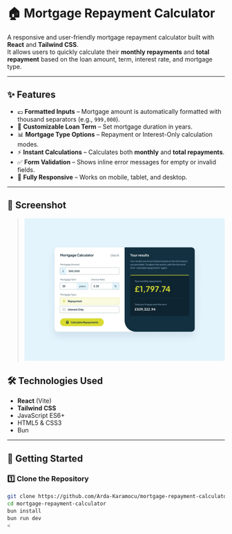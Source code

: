 # 🏠 Mortgage Repayment Calculator

A responsive and user-friendly mortgage repayment calculator built with **React** and **Tailwind CSS**.  
It allows users to quickly calculate their **monthly repayments** and **total repayment** based on the loan amount, term, interest rate, and mortgage type.

---

## ✨ Features
- 💷 **Formatted Inputs** – Mortgage amount is automatically formatted with thousand separators (e.g., `999,000`).
- 📅 **Customizable Loan Term** – Set mortgage duration in years.
- 📊 **Mortgage Type Options** – Repayment or Interest-Only calculation modes.
- ⚡ **Instant Calculations** – Calculates both **monthly** and **total repayments**.
- ✅ **Form Validation** – Shows inline error messages for empty or invalid fields.
- 📱 **Fully Responsive** – Works on mobile, tablet, and desktop.

---

## 📸 Screenshot
 
> ![Preview](design/desktop-design-completed.jpg)



## 🛠️ Technologies Used
- **React** (Vite)
- **Tailwind CSS**
- JavaScript ES6+
- HTML5 & CSS3
- Bun

---

## 🚀 Getting Started

### 1️⃣ Clone the Repository
```bash
git clone https://github.com/Arda-Karamocu/mortgage-repayment-calculator.git
cd mortgage-repayment-calculator
bun install
bun run dev
<
